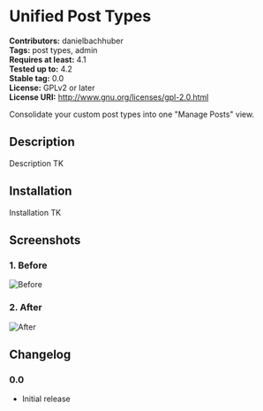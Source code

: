 # Unified Post Types #
**Contributors:** danielbachhuber  
**Tags:** post types, admin  
**Requires at least:** 4.1  
**Tested up to:** 4.2  
**Stable tag:** 0.0  
**License:** GPLv2 or later  
**License URI:** http://www.gnu.org/licenses/gpl-2.0.html  

Consolidate your custom post types into one "Manage Posts" view.

## Description ##

Description TK

## Installation ##

Installation TK

## Screenshots ##

### 1. Before ###
![Before](http://s.wordpress.org/extend/plugins/unified-post-types/screenshot-1.png)

### 2. After ###
![After](http://s.wordpress.org/extend/plugins/unified-post-types/screenshot-2.png)


## Changelog ##

### 0.0 ###

* Initial release

